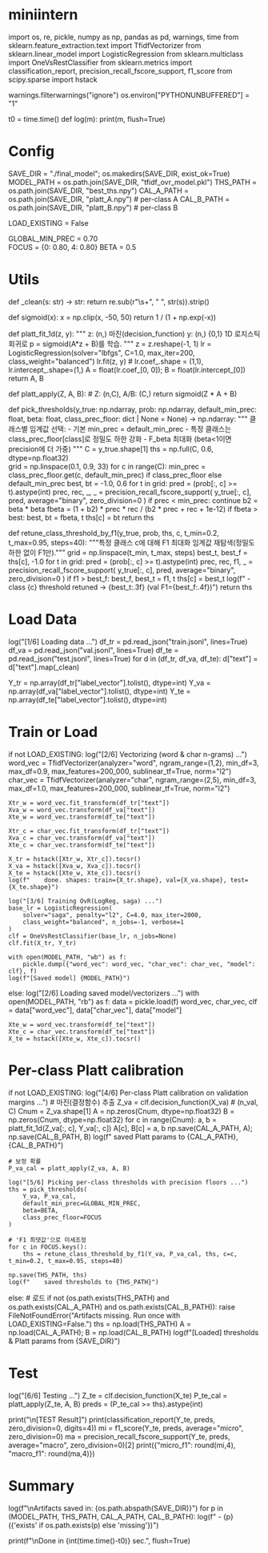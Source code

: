 # miniintern

import os, re, pickle, numpy as np, pandas as pd, warnings, time
from sklearn.feature_extraction.text import TfidfVectorizer
from sklearn.linear_model import LogisticRegression
from sklearn.multiclass import OneVsRestClassifier
from sklearn.metrics import classification_report, precision_recall_fscore_support, f1_score
from scipy.sparse import hstack

warnings.filterwarnings("ignore")
os.environ["PYTHONUNBUFFERED"] = "1"  

t0 = time.time()
def log(m): print(m, flush=True)

# Config
SAVE_DIR = "./final_model"; os.makedirs(SAVE_DIR, exist_ok=True)
MODEL_PATH = os.path.join(SAVE_DIR, "tfidf_ovr_model.pkl")
THS_PATH   = os.path.join(SAVE_DIR, "best_ths.npy")
CAL_A_PATH = os.path.join(SAVE_DIR, "platt_A.npy")   # per-class A
CAL_B_PATH = os.path.join(SAVE_DIR, "platt_B.npy")   # per-class B

LOAD_EXISTING = False   

GLOBAL_MIN_PREC = 0.70  
FOCUS = {0: 0.80, 4: 0.80} 
BETA   = 0.5            

# Utils
def _clean(s: str) -> str:
    return re.sub(r"\s+", " ", str(s)).strip()

def sigmoid(x):
    x = np.clip(x, -50, 50)
    return 1 / (1 + np.exp(-x))

def platt_fit_1d(z, y):
    """
    z: (n,) 마진(decision_function)
    y: (n,) {0,1}
    1D 로지스틱 회귀로 p = sigmoid(A*z + B)를 학습.
    """
    z = z.reshape(-1, 1)
    lr = LogisticRegression(solver="lbfgs", C=1.0, max_iter=200, class_weight="balanced")
    lr.fit(z, y)
    # lr.coef_.shape = (1,1), lr.intercept_.shape=(1,)
    A = float(lr.coef_[0, 0]); B = float(lr.intercept_[0])
    return A, B

def platt_apply(Z, A, B):
    # Z: (n,C), A/B: (C,)
    return sigmoid(Z * A + B)

def pick_thresholds(y_true: np.ndarray, prob: np.ndarray,
                    default_min_prec: float, beta: float,
                    class_prec_floor: dict | None = None) -> np.ndarray:
    """
    클래스별 임계값 선택:
      - 기본 min_prec = default_min_prec
      - 특정 클래스는 class_prec_floor[class]로 정밀도 하한 강화
      - F_beta 최대화 (beta<1이면 precision에 더 가중)
    """
    C = y_true.shape[1]
    ths = np.full(C, 0.6, dtype=np.float32)  
    grid = np.linspace(0.1, 0.9, 33)
    for c in range(C):
        min_prec = class_prec_floor.get(c, default_min_prec) if class_prec_floor else default_min_prec
        best, bt = -1.0, 0.6
        for t in grid:
            pred = (prob[:, c] >= t).astype(int)
            prec, rec, _, _ = precision_recall_fscore_support(
                y_true[:, c], pred, average="binary", zero_division=0
            )
            if prec < min_prec:
                continue
            b2 = beta * beta
            fbeta = (1 + b2) * prec * rec / (b2 * prec + rec + 1e-12)
            if fbeta > best:
                best, bt = fbeta, t
        ths[c] = bt
    return ths

def retune_class_threshold_by_f1(y_true, prob, ths, c, t_min=0.2, t_max=0.95, steps=40):
    """특정 클래스 c에 대해 F1 최대화 임계값 재탐색(정밀도 하한 없이 F1만)."""
    grid = np.linspace(t_min, t_max, steps)
    best_t, best_f = ths[c], -1.0
    for t in grid:
        pred = (prob[:, c] >= t).astype(int)
        prec, rec, f1, _ = precision_recall_fscore_support(
            y_true[:, c], pred, average="binary", zero_division=0
        )
        if f1 > best_f:
            best_f, best_t = f1, t
    ths[c] = best_t
    log(f"  - class {c} threshold retuned → {best_t:.3f} (val F1={best_f:.4f})")
    return ths

# Load Data

log("[1/6] Loading data ...")
df_tr = pd.read_json("train.jsonl", lines=True)
df_va = pd.read_json("val.jsonl",   lines=True)
df_te = pd.read_json("test.jsonl",  lines=True)
for d in (df_tr, df_va, df_te):
    d["text"] = d["text"].map(_clean)

Y_tr = np.array(df_tr["label_vector"].tolist(), dtype=int)
Y_va = np.array(df_va["label_vector"].tolist(), dtype=int)
Y_te = np.array(df_te["label_vector"].tolist(), dtype=int)


# Train or Load

if not LOAD_EXISTING:
    log("[2/6] Vectorizing (word & char n-grams) ...")
    word_vec = TfidfVectorizer(analyzer="word", ngram_range=(1,2),
                               min_df=3, max_df=0.9, max_features=200_000,
                               sublinear_tf=True, norm="l2")
    char_vec = TfidfVectorizer(analyzer="char", ngram_range=(2,5),
                               min_df=3, max_df=1.0, max_features=200_000,
                               sublinear_tf=True, norm="l2")

    Xtr_w = word_vec.fit_transform(df_tr["text"])
    Xva_w = word_vec.transform(df_va["text"])
    Xte_w = word_vec.transform(df_te["text"])

    Xtr_c = char_vec.fit_transform(df_tr["text"])
    Xva_c = char_vec.transform(df_va["text"])
    Xte_c = char_vec.transform(df_te["text"])

    X_tr = hstack([Xtr_w, Xtr_c]).tocsr()
    X_va = hstack([Xva_w, Xva_c]).tocsr()
    X_te = hstack([Xte_w, Xte_c]).tocsr()
    log(f"    done. shapes: train={X_tr.shape}, val={X_va.shape}, test={X_te.shape}")

    log("[3/6] Training OvR(LogReg, saga) ...")
    base_lr = LogisticRegression(
        solver="saga", penalty="l2", C=4.0, max_iter=2000,
        class_weight="balanced", n_jobs=-1, verbose=1
    )
    clf = OneVsRestClassifier(base_lr, n_jobs=None)
    clf.fit(X_tr, Y_tr)

    with open(MODEL_PATH, "wb") as f:
        pickle.dump({"word_vec": word_vec, "char_vec": char_vec, "model": clf}, f)
    log(f"[Saved model] {MODEL_PATH}")

else:
    log("[2/6] Loading saved model/vectorizers ...")
    with open(MODEL_PATH, "rb") as f:
        data = pickle.load(f)
    word_vec, char_vec, clf = data["word_vec"], data["char_vec"], data["model"]

    Xte_w = word_vec.transform(df_te["text"])
    Xte_c = char_vec.transform(df_te["text"])
    X_te = hstack([Xte_w, Xte_c]).tocsr()

# Per-class Platt calibration

if not LOAD_EXISTING:
    log("[4/6] Per-class Platt calibration on validation margins ...")
    # 마진(결정함수) 추출
    Z_va = clf.decision_function(X_va)  # (n_val, C)
    Cnum = Z_va.shape[1]
    A = np.zeros(Cnum, dtype=np.float32)
    B = np.zeros(Cnum, dtype=np.float32)
    for c in range(Cnum):
        a, b = platt_fit_1d(Z_va[:, c], Y_va[:, c])
        A[c], B[c] = a, b
    np.save(CAL_A_PATH, A); np.save(CAL_B_PATH, B)
    log(f"    saved Platt params to {CAL_A_PATH}, {CAL_B_PATH}")

    # 보정 확률
    P_va_cal = platt_apply(Z_va, A, B)

    log("[5/6] Picking per-class thresholds with precision floors ...")
    ths = pick_thresholds(
        Y_va, P_va_cal,
        default_min_prec=GLOBAL_MIN_PREC,
        beta=BETA,
        class_prec_floor=FOCUS   
    )

    # 'F1 최댓값'으로 미세조정
    for c in FOCUS.keys():
        ths = retune_class_threshold_by_f1(Y_va, P_va_cal, ths, c=c, t_min=0.2, t_max=0.95, steps=40)

    np.save(THS_PATH, ths)
    log(f"    saved thresholds to {THS_PATH}")
else:
    # 로드
    if not (os.path.exists(THS_PATH) and os.path.exists(CAL_A_PATH) and os.path.exists(CAL_B_PATH)):
        raise FileNotFoundError("Artifacts missing. Run once with LOAD_EXISTING=False.")
    ths = np.load(THS_PATH)
    A = np.load(CAL_A_PATH); B = np.load(CAL_B_PATH)
    log(f"[Loaded] thresholds & Platt params from {SAVE_DIR}")


# Test

log("[6/6] Testing ...")
Z_te = clf.decision_function(X_te)
P_te_cal = platt_apply(Z_te, A, B)
preds = (P_te_cal >= ths).astype(int)

print("\n[TEST Result]")
print(classification_report(Y_te, preds, zero_division=0, digits=4))
mi = f1_score(Y_te, preds, average="micro", zero_division=0)
ma = precision_recall_fscore_support(Y_te, preds, average="macro", zero_division=0)[2]
print({"micro_f1": round(mi,4), "macro_f1": round(ma,4)})


# Summary

log(f"\nArtifacts saved in: {os.path.abspath(SAVE_DIR)}")
for p in (MODEL_PATH, THS_PATH, CAL_A_PATH, CAL_B_PATH):
    log(f" - {p} ({'exists' if os.path.exists(p) else 'missing'})")

print(f"\nDone in {int(time.time()-t0)} sec.", flush=True)

